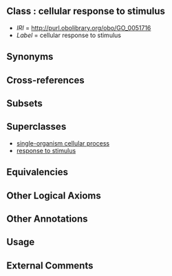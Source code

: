 
## Class : cellular response to stimulus

 * *IRI* = http://purl.obolibrary.org/obo/GO_0051716
 * *Label* = cellular response to stimulus

## Synonyms


## Cross-references


## Subsets


## Superclasses

 * [single-organism cellular process](../../GO/63/GO_0044763.md)
 * [response to stimulus](../../GO/96/GO_0050896.md)

## Equivalencies


## Other Logical Axioms


## Other Annotations


## Usage


## External Comments

